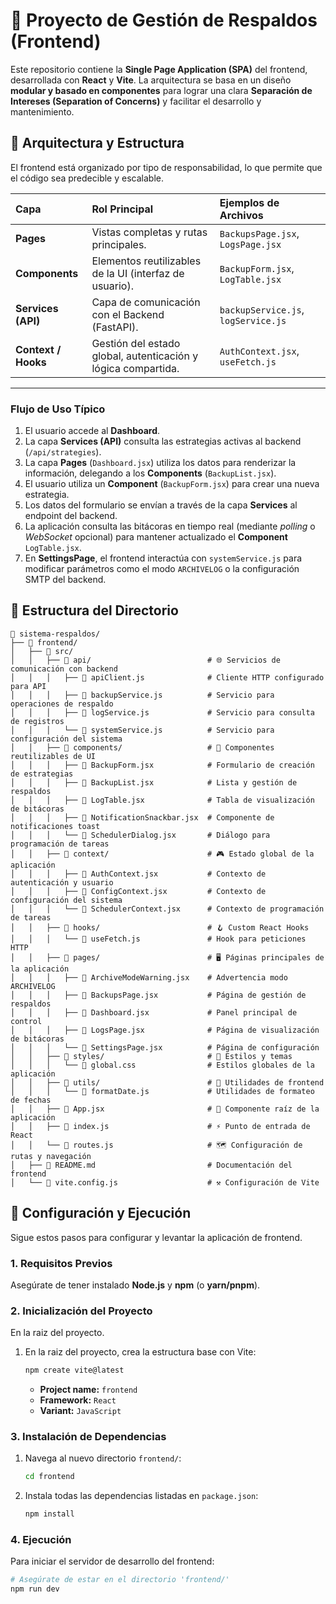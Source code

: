 # 🎨 Proyecto de Gestión de Respaldos (Frontend)

Este repositorio contiene la **Single Page Application (SPA)** del frontend, desarrollada con **React** y **Vite**. La arquitectura se basa en un diseño **modular y basado en componentes** para lograr una clara **Separación de Intereses (Separation of Concerns)** y facilitar el desarrollo y mantenimiento.

## 🧠 Arquitectura y Estructura

El frontend está organizado por tipo de responsabilidad, lo que permite que el código sea predecible y escalable.

| Capa | Rol Principal | Ejemplos de Archivos |
| :--- | :--- | :--- |
| **Pages** | Vistas completas y rutas principales. | `BackupsPage.jsx`, `LogsPage.jsx` |
| **Components** | Elementos reutilizables de la UI (interfaz de usuario). | `BackupForm.jsx`, `LogTable.jsx` |
| **Services (API)** | Capa de comunicación con el Backend (FastAPI). | `backupService.js`, `logService.js` |
| **Context / Hooks** | Gestión del estado global, autenticación y lógica compartida. | `AuthContext.jsx`, `useFetch.js` |

---

### Flujo de Uso Típico

1.  El usuario accede al **Dashboard**.
2.  La capa **Services (API)** consulta las estrategias activas al backend (`/api/strategies`).
3.  La capa **Pages** (`Dashboard.jsx`) utiliza los datos para renderizar la información, delegando a los **Components** (`BackupList.jsx`).
4.  El usuario utiliza un **Component** (`BackupForm.jsx`) para crear una nueva estrategia.
5.  Los datos del formulario se envían a través de la capa **Services** al endpoint del backend.
6.  La aplicación consulta las bitácoras en tiempo real (mediante *polling* o *WebSocket* opcional) para mantener actualizado el **Component** `LogTable.jsx`.
7.  En **SettingsPage**, el frontend interactúa con `systemService.js` para modificar parámetros como el modo `ARCHIVELOG` o la configuración SMTP del backend.

## 📁 Estructura del Directorio

```
📁 sistema-respaldos/
├── 📁 frontend/
│   ├── 📁 src/
│   │   ├── 📁 api/                          # 🌐 Servicios de comunicación con backend
│   │   │   ├── 📄 apiClient.js              # Cliente HTTP configurado para API
│   │   │   ├── 📄 backupService.js          # Servicio para operaciones de respaldo
│   │   │   ├── 📄 logService.js             # Servicio para consulta de registros
│   │   │   └── 📄 systemService.js          # Servicio para configuración del sistema
│   │   ├── 📁 components/                   # 🧩 Componentes reutilizables de UI
│   │   │   ├── 📄 BackupForm.jsx            # Formulario de creación de estrategias
│   │   │   ├── 📄 BackupList.jsx            # Lista y gestión de respaldos
│   │   │   ├── 📄 LogTable.jsx              # Tabla de visualización de bitácoras
│   │   │   ├── 📄 NotificationSnackbar.jsx  # Componente de notificaciones toast
│   │   │   └── 📄 SchedulerDialog.jsx       # Diálogo para programación de tareas
│   │   ├── 📁 context/                      # 🎮 Estado global de la aplicación
│   │   │   ├── 📄 AuthContext.jsx           # Contexto de autenticación y usuario
│   │   │   ├── 📄 ConfigContext.jsx         # Contexto de configuración del sistema
│   │   │   └── 📄 SchedulerContext.jsx      # Contexto de programación de tareas
│   │   ├── 📁 hooks/                        # 🪝 Custom React Hooks
│   │   │   └── 📄 useFetch.js               # Hook para peticiones HTTP
│   │   ├── 📁 pages/                        # 🖥️ Páginas principales de la aplicación
│   │   │   ├── 📄 ArchiveModeWarning.jsx    # Advertencia modo ARCHIVELOG
│   │   │   ├── 📄 BackupsPage.jsx           # Página de gestión de respaldos
│   │   │   ├── 📄 Dashboard.jsx             # Panel principal de control
│   │   │   ├── 📄 LogsPage.jsx              # Página de visualización de bitácoras
│   │   │   └── 📄 SettingsPage.jsx          # Página de configuración
│   │   ├── 📁 styles/                       # 🎨 Estilos y temas
│   │   │   └── 🎨 global.css                # Estilos globales de la aplicación
│   │   ├── 📁 utils/                        # 🔧 Utilidades de frontend
│   │   │   └── 📄 formatDate.js             # Utilidades de formateo de fechas
│   │   ├── 📄 App.jsx                       # 🎪 Componente raíz de la aplicación
│   │   ├── 📄 index.js                      # ⚡ Punto de entrada de React
│   │   └── 📄 routes.js                     # 🗺️ Configuración de rutas y navegación
│   ├── 📖 README.md                         # Documentación del frontend
│   └── 📄 vite.config.js                    # ⚒️ Configuración de Vite

```

## 🚀 Configuración y Ejecución

Sigue estos pasos para configurar y levantar la aplicación de frontend.

### 1. Requisitos Previos

Asegúrate de tener instalado **Node.js** y **npm** (o **yarn/pnpm**).

### 2. Inicialización del Proyecto


En la raiz del proyecto.

1.  En la raiz del proyecto, crea la estructura base con Vite:
    ```bash
    npm create vite@latest
    ```
    * **Project name:** `frontend`
    * **Framework:** `React`
    * **Variant:** `JavaScript`

### 3. Instalación de Dependencias

1.  Navega al nuevo directorio `frontend/`:
    ```bash
    cd frontend
    ```

2.  Instala todas las dependencias listadas en `package.json`:
    ```bash
    npm install
    ```

### 4. Ejecución

Para iniciar el servidor de desarrollo del frontend:

```bash
# Asegúrate de estar en el directorio 'frontend/'
npm run dev
